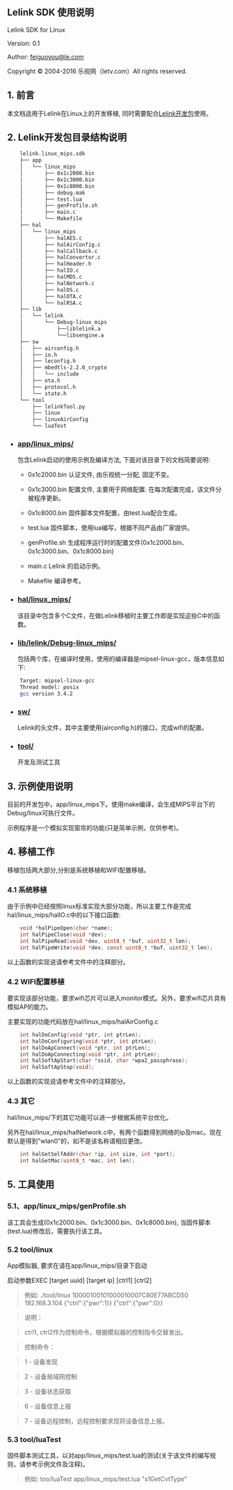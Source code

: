 ## Lelink SDK 使用说明

Lelink SDK for Linux 

Version: 0.1

Author: feiguoyou@le.com

Copyright © 2004-2016 乐视网（letv.com）All rights reserved.


## 1. 前言

本文档适用于Lelink在Linux上的开发移植, 同时需要配合[Lelink开发包](./lelink.linux_mips.sdk)使用。

## 2. Lelink开发包目录结构说明

```bash
    lelink.linux_mips.sdk
    ├── app
    │   └── linux_mips
    │       ├── 0x1c2000.bin
    │       ├── 0x1c3000.bin
    │       ├── 0x1c8000.bin
    │       ├── debug.mak
    │       ├── test.lua
    │       ├── genProfile.sh
    │       ├── main.c
    │       └── Makefile
    ├── hal
    │   └── linux_mips
    │       ├── halAES.c
    │       ├── halAirConfig.c
    │       ├── halCallback.c
    │       ├── halConvertor.c
    │       ├── halHeader.h
    │       ├── halIO.c
    │       ├── halMD5.c
    │       ├── halNetwork.c
    │       ├── halOS.c
    │       ├── halOTA.c
    │       └── halRSA.c
    ├── lib
    │   └── lelink
    │       └── Debug-linux_mips
    │           ├──liblelink.a
    │           └──libsengine.a
    ├── sw
    │   ├── airconfig.h
    │   ├── io.h
    │   ├── leconfig.h
    │   ├── mbedtls-2.2.0_crypto
    │   │   └── include
    │   ├── ota.h
    │   ├── protocol.h
    │   └── state.h
    └── tool
        ├── lelinkTool.py
        ├── linux
        ├── linuxAirConfig
        └── luaTest
```

* ### [app/linux_mips/](app/linux_mips/)

    包含Lelink启动的使用示例及编译方法, 下面对该目录下的文档简要说明:

    - 0x1c2000.bin 认证文件, 由乐视统一分配, 固定不变。

    - 0x1c3000.bin 配置文件, 主要用于网络配置. 在每次配置完成，该文件分被程序更新。

    - 0x1c8000.bin 固件脚本文件配置，由test.lua配合生成。

    - test.lua 固件脚本，使用lua编写，根据不同产品由厂家提供。

    - genProfile.sh 生成程序运行时的配置文件(0x1c2000.bin、0x1c3000.bin、0x1c8000.bin)

    - main.c Lelink 的启动示例。

    - Makefile 编译参考。


* ### [hal/linux_mips/](hal/linux_mips/)

    该目录中包含多个C文件，在做Lelink移植时主要工作即是实现这些C中的函数。


* ### [lib/lelink/Debug-linux_mips/](lib/lelink/Debug-linux_mips/)

    包括两个库，在编译时使用，使用的编译器是mipsel-linux-gcc，版本信息如下:
```bash
    Target: mipsel-linux-gcc
    Thread model: posix
    gcc version 3.4.2
```

* ### [sw/](sw/)

    Lelink的头文件，其中主要使用(airconfig.h)的接口，完成wifi的配置。

* ### [tool/](tool/)

    开发及测试工具


## 3. 示例使用说明

目前的开发包中，app/linux_mips下。使用make编译，会生成MIPS平台下的Debug/linux可执行文件。

示例程序是一个模拟实现窗帘的功能(只是简单示例，仅供参考)。


## 4. 移植工作

移植包括两大部分,分别是系统移植和WIFI配置移植。

### 4.1 系统移植

由于示例中已经按照linux标准实现大部分功能，所以主要工作是完成hal/linux_mips/halIO.c中的以下接口函数:
```c
    void *halPipeOpen(char *name);
    int halPipeClose(void *dev);
    int halPipeRead(void *dev, uint8_t *buf, uint32_t len);
    int halPipeWrite(void *dev, const uint8_t *buf, uint32_t len);
```
以上函数的实现说请参考文件中的注释部分。


### 4.2 WIFI配置移植

要实现该部分功能，要求wifi芯片可以进入monitor模式。另外，要求wifi芯片具有模拟AP的能力。

主要实现的功能代码放在hal/linux_mips/halAirConfig.c
```c
    int halDoConfig(void *ptr, int ptrLen);
    int halDoConfiguring(void *ptr, int ptrLen);
    int halDoApConnect(void *ptr, int ptrLen);
    int halDoApConnecting(void *ptr, int ptrLen);
    int halSoftApStart(char *ssid, char *wpa2_passphrase);
    int halSoftApStop(void);
```
以上函数的实现说请参考文件中的注释部分。

### 4.3 其它

hal/linux_mips/下的其它功能可以进一步根据系统平台优化。

另外在hal/linux_mips/halNetwork.c中，有两个函数得到网络的ip及mac。现在默认是得到"wlan0"的，如不是该名称请相应更改。
```c
    int halGetSelfAddr(char *ip, int size, int *port);
    int halGetMac(uint8_t *mac, int len);
```

## 5. 工具使用

### 5.1、app/linux_mips/genProfile.sh
    
该工具会生成(0x1c2000.bin、0x1c3000.bin、0x1c8000.bin), 当固件脚本(test.lua)修改后，需要执行该工具。

### 5.2 tool/linux

App模拟器, 要求在请在app/linux_mips/目录下启动

启动参数EXEC [target uuid] [target ip] [ctrl1] [ctrl2]

>  例如: ./tool/linux 10000100101000010007C80E77ABCD50 192.168.3.104 \{\"ctrl\":\{\"pwr\":1}\} \{\"ctrl\":\{\"pwr\":0}\}

>  说明：

>  ctrl1, ctrl2作为控制命令，根据模拟器的控制指令交替发出。

>  控制命令：

>  1 -  设备发现

>  2 -  设备局域网控制

>  3 -  设备状态获取

>  6 -  设备信息上报

>  7 -  设备远程控制，远程控制要求现将设备信息上报。

### 5.3 tool/luaTest

固件脚本测试工具，以对app/linux_mips/test.lua的测试(关于该文件的编写规则，请参考示例文件及注释)。

> 例如: too/luaTest app/linux_mips/test.lua "s1GetCvtType"


